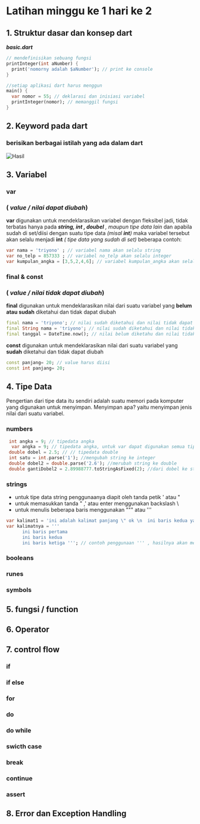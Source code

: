 # Latihan minggu ke 1 hari ke 2

## 1. Struktur dasar dan konsep dart 
***basic.dart***
```dart
// mendefinisikan sebuang fungsi
printInteger(int aNumber) {
  print('nomorny adalah $aNumber'); // print ke console
}

//setiap aplikasi dart harus menggun
main() {
  var nomor = 55; // deklarasi dan inisiasi variabel
  printInteger(nomor); // memanggil fungsi
}
```

## 2. Keyword pada dart
### berisikan berbagai istilah yang ada dalam dart
![Hasil](img/dart.png)

## 3. Variabel 
### var 
### ( *value / nilai dapat diubah*) 

**var** digunakan untuk mendeklarasikan variabel dengan fleksibel jadi, tidak terbatas hanya pada ***string, int , doubel** , maupun tipe data lain* dan apabila sudah di set/diisi dengan suatu tipe data *(misal **int**)* maka variabel tersebut akan selalu menjadi **int** *( tipe data yang sudah di set)*
beberapa contoh:
```dart
var nama = 'triyono' ; // variabel nama akan selalu string
var no_telp = 857333 ; // variabel no_telp akan selalu integer
var kumpulan_angka = [3,5,2,4,6]; // variabel kumpulan_angka akan selalu list
```

### final & const  
### ( *value / nilai tidak dapat diubah*) 
**final** digunakan untuk mendeklarasikan nilai dari suatu variabel yang **belum atau sudah** diketahui dan tidak dapat diubah
```dart
final nama = 'triyono'; // nilai sudah diketahui dan nilai tidak dapat diubah
final String nama = 'triyono'; // nilai sudah diketahui dan nilai tidak dapat diubah 
final tanggal = DateTime.now(); // nilai belum diketahu dan nilai tidak dapat diubah 
```
**const** digunakan untuk mendeklarasikan nilai dari suatu variabel yang **sudah** diketahui dan tidak dapat diubah
```dart
const panjang= 20; // value harus diisi
const int panjang= 20; 
```
## 4. Tipe Data
Pengertian dari tipe data itu sendiri adalah suatu memori pada komputer yang digunakan untuk menyimpan. Menyimpan apa? yaitu menyimpan jenis nilai dari suatu variabel.
### numbers
```dart
 int angka = 9; // tipedata angka
  var angka = 9; // tipedata angka, untuk var dapat digunakan semua tipe data
 double dobel = 2.5; // // tipedata double
 int satu = int.parse('1'); //mengubah string ke integer
 double dobel2 = double.parse('2.6'); //merubah string ke double
 double gantiDobel2 = 2.89988777.toStringAsFixed(2); //dari dobel ke string dibulatkan biasanya untuk mata uang
```
### strings
- untuk tipe data string penggunaanya diapit oleh tanda petik ' atau " 
- untuk memasukkan tanda " ,' atau enter menggunakan backslash \ 
- untuk menulis beberapa baris menggunakan """ atau '''

```dart
var kalimat1 = 'ini adalah kalimat panjang \" ok \n  ini baris kedua ya'; // contoh penggunaan backslah 
var kalimatnya = ''' 
      ini baris pertama
      ini baris kedua
      ini baris ketiga '''; // contoh penggunaan ''' , hasilnya akan menjadi tiga baris
```

### booleans
### runes
### symbols

## 5. fungsi / function
## 6. Operator
## 7. control flow
### if
### if else
### for
### do
### do while
### swicth case
### break
### continue
### assert

## 8. Error dan Exception Handling





